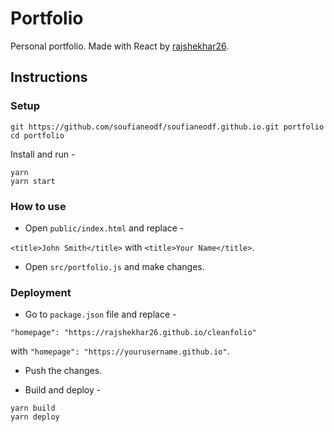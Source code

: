 # Portfolio

Personal portfolio. Made with React by [rajshekhar26](https://github.com/rajshekhar26).

## Instructions

### Setup

```shell
git https://github.com/soufianeodf/soufianeodf.github.io.git portfolio
cd portfolio
```

Install and run -

```shell
yarn
yarn start
```

### How to use

- Open `public/index.html` and replace -

`<title>John Smith</title>` with `<title>Your Name</title>`.

- Open `src/portfolio.js` and make changes.

### Deployment

- Go to `package.json` file and replace -

`"homepage": "https://rajshekhar26.github.io/cleanfolio"`

with `"homepage": "https://yourusername.github.io"`.

- Push the changes.

- Build and deploy -

```shell
yarn build
yarn deploy
```
